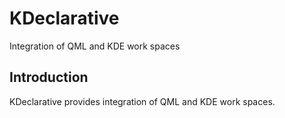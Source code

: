 # KDeclarative

Integration of QML and KDE work spaces

## Introduction

KDeclarative provides integration of QML and KDE work spaces.

